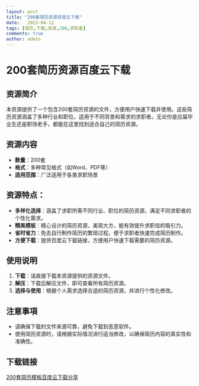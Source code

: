 ```yaml
---
layout: post
title: "200套简历资源百度云下载"
date:   2023-04-12
tags: [简历,下载,资源,200,求职者]
comments: true
author: admin
---
```

# 200套简历资源百度云下载

## 资源简介

本资源提供了一个包含200套简历资源的文件，方便用户快速下载并使用。这些简历资源涵盖了多种行业和职位，适用于不同背景和需求的求职者。无论你是应届毕业生还是职场老手，都能在这里找到适合自己的简历资源。

## 资源内容

- **数量**：200套
- **格式**：多种常见格式（如Word、PDF等）
- **适用范围**：广泛适用于各类求职场景

## 资源特点：

- **多样化选择**：涵盖了求职所需不同行业、职位的简历资源，满足不同求职者的个性化需求。
- **精美模板**：精心设计的简历资源，美观大方，能有效提升求职信的吸引力。
- **省时省力**：免去自行制作简历的繁琐过程，便于求职者快速完成简历制作。
- **方便下载**：提供百度云下载链接，方便用户快速下载需要的简历资源。

## 使用说明

1. **下载**：请直接下载本资源提供的资源文件。
2. **解压**：下载后解压文件，即可查看所有简历资源。
3. **选择与使用**：根据个人需求选择合适的简历资源，并进行个性化修改。

## 注意事項

- 请确保下载的文件来源可靠，避免下载到恶意软件。
- 使用简历资源时，请根据实际情况进行适当修改，以确保简历内容的真实性和准确性。

## 下载链接

[200套简历模板百度云下载分享](https://pan.quark.cn/s/39fdac29c9fb)